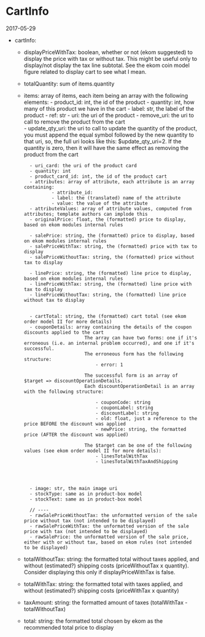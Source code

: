 CartInfo
============
2017-05-29



- cartInfo:
    - displayPriceWithTax: boolean, whether or not (ekom suggested) to display the price with tax or without tax.
                        This might be useful only to display/not display the tax line subtotal.
                        See the ekom coin model figure related to display cart to see what I mean.
                        
    - totalQuantity: sum of items.quantity
    - items: array of items, each item being an array with the following elements:
            - product_id: int, the id of the product
            - quantity: int, how many of this product we have in the cart
            - label: str, the label of the product
            - ref: str
            - uri: the uri of the product 
            - remove_uri: the uri to call to remove the product from the cart  
            - update_qty_uri: the uri to call to update the quantity of the product, you must append the equal symbol followed by the new quantity to that uri,
                                    so, the full uri looks like this: $update_qty_uri=2.
                                    If the quantity is zero, then it will have the same effect as removing the product from the cart
                                    
            - uri_card: the uri of the product card 
            - quantity: int
            - product_card_id: int, the id of the product cart
            - attributes: array of attribute, each attribute is an array containing:
                    - attribute_id:
                    - label: the (translated) name of the attribute
                    - value: the value of the attribute  
            - attributeValues: array of attribute values, computed from attributes; template authors can implode this
            - originalPrice: float, the (formatted) price to display, based on ekom modules internal rules 
            
            - salePrice: string, the (formatted) price to display, based on ekom modules internal rules 
            - salePriceWithTax: string, the (formatted) price with tax to display 
            - salePriceWithoutTax: string, the (formatted) price without tax to display
            
            - linePrice: string, the (formatted) line price to display, based on ekom modules internal rules
            - linePriceWithTax: string, the (formatted) line price with tax to display 
            - linePriceWithoutTax: string, the (formatted) line price without tax to display
            
            
            - cartTotal: string, the (formatted) cart total (see ekom order model II for more details)
            - couponDetails: array containing the details of the coupon discounts applied to the cart
                                The array can have two forms: one if it's erroneous (i.e. an internal problem occurred), and one if it's successful.
                                The erroneous form has the following structure:
                                    - error: 1
                                    
                                The successful form is an array of $target => discountOperationDetails.
                                Each discountOperationDetail is an array with the following structure:
              
                                    - couponCode: string
                                    - couponLabel: string
                                    - discountLabel: string
                                    - old: float, just a reference to the price BEFORE the discount was applied
                                    - newPrice: string, the formatted price (AFTER the discount was applied)
                                    
                                The $target can be one of the following values (see ekom order model II for more details):
                                    - linesTotalWithTax
                                    - linesTotalWithTaxAndShipping
                                
                                    
            
             
            - image: str, the main image uri
            - stockType: same as in product-box model
            - stockText: same as in product-box model
            
            // ----            
            - rawSalePriceWithoutTax: the unformatted version of the sale price without tax (not intended to be displayed)
            - rawSalePriceWithTax: the unformatted version of the sale price with tax (not intended to be displayed)
            - rawSalePrice: the unformatted version of the sale price, either with or without tax, based on ekom rules (not intended to be displayed)
            
    - totalWithoutTax: string: the formatted total without taxes applied, and without (estimated?) shipping costs
                            (priceWithoutTax x quantity).
                            Consider displaying this only if displayPriceWithTax is false.
                            
    - totalWithTax: string: the formatted total with taxes applied, and without (estimated?) shipping costs
                            (priceWithTax x quantity)
    - taxAmount: string: the formatted amount of taxes (totalWithTax - totalWithoutTax)
    - total: string: the formatted total chosen by ekom as the recommended total price to display
            
